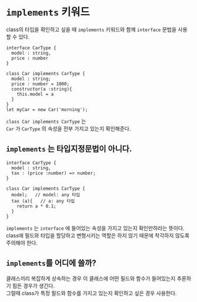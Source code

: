 # `implements` 키워드

class의 타입을 확인하고 싶을 때 `implements` 키워드와 함께 `interface` 문법을 사용할 수 있다.

```
interface CarType {
  model : string,
  price : number
}

class Car implements CarType {
  model : string;
  price : number = 1000;
  constructor(a :string){
    this.model = a
  }
}
let myCar = new Car('morning');
```

`class Car implements CarType` 는  
`Car` 가 `CarType` 의 속성을 전부 가지고 있는지 확인해준다.

## `implements` 는 타입지정문법이 아니다.

```
interface CarType {
  model : string,
  tax : (price :number) => number;
}

class Car implements CarType {
  model;   // model: any 타입
  tax (a){   // a: any 타입
    return a * 0.1;
  }
}
```

`implements` 는 `interface` 에 들어있는 속성을 가지고 있는지 확인만하라는 뜻이다.  
class에 필드와 타입을 할당하고 변형시키는 역할은 하지 않기 때문에 착각하지 않도록 주의해야 한다.

## `implements`를 어디에 쓸까?

클래스끼리 복잡하게 상속하는 경우 이 클래스에 어떤 필드와 함수가 들어있는지 추론하기 힘든 경우가 생긴다.   
그럴때 class가 특정 필드와 함수를 가지고 있는지 확인하고 싶은 경우 사용한다.
